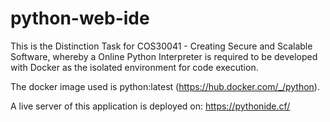 # python-web-ide
This is the Distinction Task for COS30041 - Creating Secure and Scalable Software, whereby a Online Python Interpreter is required to be developed with Docker as the isolated environment for code execution.

The docker image used is python:latest (https://hub.docker.com/_/python).

A live server of this application is deployed on: https://pythonide.cf/
